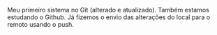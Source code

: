 Meu primeiro sistema no Git (alterado e atualizado).
Também estamos estudando o Github.
Já fizemos o envio das alterações do local para o remoto usando o push.